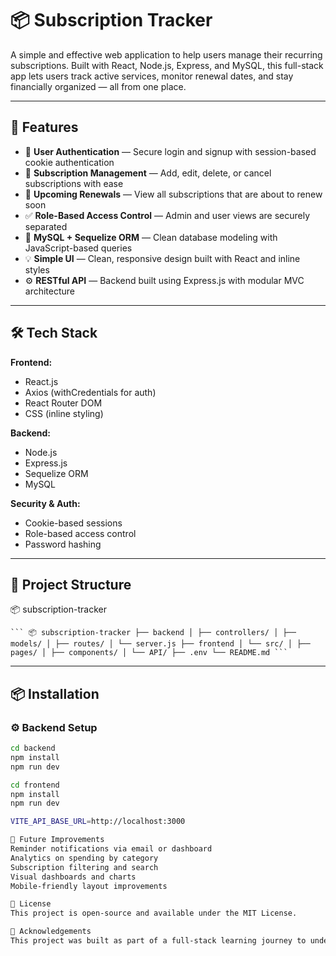 # 📦 Subscription Tracker

A simple and effective web application to help users manage their recurring subscriptions. Built with React, Node.js, Express, and MySQL, this full-stack app lets users track active services, monitor renewal dates, and stay financially organized — all from one place.

---

## 🚀 Features

- 🔐 **User Authentication** — Secure login and signup with session-based cookie authentication  
- 📅 **Subscription Management** — Add, edit, delete, or cancel subscriptions with ease  
- 🔔 **Upcoming Renewals** — View all subscriptions that are about to renew soon   
- ✅ **Role-Based Access Control** — Admin and user views are securely separated  
- 💾 **MySQL + Sequelize ORM** — Clean database modeling with JavaScript-based queries  
- 💡 **Simple UI** — Clean, responsive design built with React and inline styles  
- ⚙️ **RESTful API** — Backend built using Express.js with modular MVC architecture  

---

## 🛠️ Tech Stack

**Frontend:**
- React.js
- Axios (withCredentials for auth)
- React Router DOM
- CSS (inline styling)

**Backend:**
- Node.js
- Express.js
- Sequelize ORM
- MySQL

**Security & Auth:**
- Cookie-based sessions
- Role-based access control
- Password hashing

---

## 📁 Project Structure

📦 subscription-tracker

<pre lang="markdown"><code>``` 📦 subscription-tracker ├── backend │ ├── controllers/ │ ├── models/ │ ├── routes/ │ └── server.js ├── frontend │ └── src/ │ ├── pages/ │ ├── components/ │ └── API/ ├── .env └── README.md ```</code></pre>




---

## 📦 Installation

### ⚙️ Backend Setup
```bash
cd backend
npm install
npm run dev

cd frontend
npm install
npm run dev

VITE_API_BASE_URL=http://localhost:3000

🧪 Future Improvements
Reminder notifications via email or dashboard
Analytics on spending by category
Subscription filtering and search
Visual dashboards and charts
Mobile-friendly layout improvements

📜 License
This project is open-source and available under the MIT License.

🙌 Acknowledgements
This project was built as part of a full-stack learning journey to understand user authentication, REST APIs, ORM, and frontend/backend integration using modern JavaScript tools.


